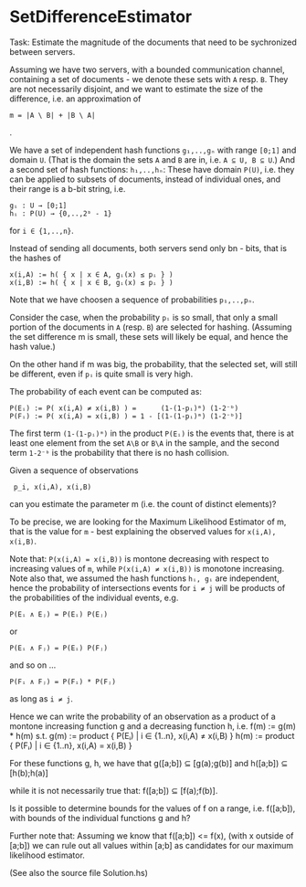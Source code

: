 SetDifferenceEstimator
======================

Task: Estimate the magnitude of the documents that need to be sychronized between servers.

Assuming we have two servers, with a bounded communication channel, containing a set of documents - we denote these sets with `A` resp. `B`. They are not necessarily disjoint, and we want to estimate the size of the difference, i.e. an approximation of

    m = |A \ B| + |B \ A|
.

We have a set of independent hash functions `g₁,..,gₙ` with range `[0;1]` and domain `U`. (That is the domain the sets `A` and `B` are in, i.e. `A ⊆ U, B ⊆ U`.) And a second set of hash functions: `h₁,..,hₙ`: These have domain `P(U)`, i.e. they can be applied to subsets of documents, instead of individual ones, and their range is a b-bit string, i.e.


    gᵢ : U → [0;1]
    hᵢ : P(U) → {0,..,2ᵇ - 1}


for `i ∈ {1,..,n}`.

Instead of sending all documents, both servers send only bn - bits, that is the hashes of

    x(i,A) := h( { x | x ∈ A, gᵢ(x) ≤ pᵢ } )
    x(i,B) := h( { x | x ∈ B, gᵢ(x) ≤ pᵢ } )

Note that we have choosen a sequence of probabilities `p₁,..,pₙ`.

Consider the case, when the probability `pᵢ` is so small, that only a small portion of the documents in `A` (resp. `B`) are selected for hashing. (Assuming the set difference m is small, these sets will likely be equal, and hence the hash value.)

On the other hand if m was big, the probability, that the selected set, will still be different, even if `pᵢ` is quite small is very high.

The probability of each event can be computed as:

    P(Eᵢ) := P( x(i,A) ≠ x(i,B) ) =      (1-(1-pᵢ)ᵐ) (1-2⁻ᵇ)
    P(Fᵢ) := P( x(i,A) = x(i,B) ) = 1 - [(1-(1-pᵢ)ᵐ) (1-2⁻ᵇ)]

The first term `(1-(1-pᵢ)ᵐ)` in the product `P(Eᵢ)` is the events that, there is at least one element from the set `A\B` or `B\A` in the sample, and the second term `1-2⁻ᵇ` is the probability that there is no hash collision.

Given a sequence of observations

     p_i, x(i,A), x(i,B)

can you estimate the parameter m (i.e. the count of distinct elements)?

To be precise, we are looking for the Maximum Likelihood Estimator of m, that is the value for `m` - best explaining the observed values for `x(i,A), x(i,B)`.

Note that: `P(x(i,A) = x(i,B))` is montone decreasing with respect to increasing values of `m`, while `P(x(i,A) ≠ x(i,B))` is monotone increasing. Note also that, we assumed the hash functions `hᵢ, gᵢ` are independent, hence the probability of intersections events for `i ≠ j`  will be products of the probabilities of the individual events, e.g.

    P(Eᵢ ∧ Eⱼ) = P(Eᵢ) P(Eⱼ)
or

    P(Eᵢ ∧ Fⱼ) = P(Eᵢ) P(Fⱼ)
and so on ...

    P(Fᵢ ∧ Fⱼ) = P(Fᵢ) * P(Fⱼ)
as long as `i ≠ j`.

Hence we can write the probability of an observation as a product of a montone increasing function g and a decreasing function h, i.e.
    f(m) := g(m) * h(m)
s.t.
    g(m) := product { P(Eᵢ) | i ∈ {1..n}, x(i,A) ≠ x(i,B) }
    h(m) := product { P(Fᵢ) | i ∈ {1..n}, x(i,A) = x(i,B) }

For these functions g, h, we have that
   g([a;b]) ⊆ [g(a);g(b)]
and
   h([a;b]) ⊆ [h(b);h(a)]

while it is not necessarily true that: f([a;b]) ⊆ [f(a);f(b)].

Is it possible to determine bounds for the values of f on a range, i.e. f([a;b]),
with bounds of the individual functions g and h?

Further note that: Assuming we know that f([a;b]) <= f(x), (with x outside of [a;b]) we can rule out all values within [a;b] as candidates for our maximum likelihood estimator.

(See also the source file Solution.hs)











